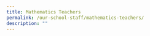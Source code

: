 ```yaml
---
title: Mathematics Teachers
permalink: /our-school-staff/mathematics-teachers/
description: ""
---
```

